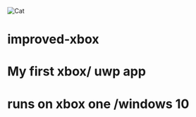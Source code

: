 ![Cat](https://raw.githubusercontent.com/NicholasBlackburn1/improved-xbox/logo.png)
# improved-xbox
# My first xbox/ uwp app
# runs on xbox one /windows 10 
